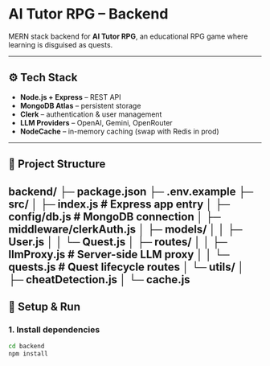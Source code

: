 # AI Tutor RPG – Backend

MERN stack backend for **AI Tutor RPG**, an educational RPG game where learning is disguised as quests.

---

## ⚙️ Tech Stack
- **Node.js + Express** – REST API
- **MongoDB Atlas** – persistent storage
- **Clerk** – authentication & user management
- **LLM Providers** – OpenAI, Gemini, OpenRouter
- **NodeCache** – in-memory caching (swap with Redis in prod)

---

## 📂 Project Structure

backend/
├─ package.json
├─ .env.example
├─ src/
│ ├─ index.js # Express app entry
│ ├─ config/db.js # MongoDB connection
│ ├─ middleware/clerkAuth.js
│ ├─ models/
│ │ ├─ User.js
│ │ └─ Quest.js
│ ├─ routes/
│ │ ├─ llmProxy.js # Server-side LLM proxy
│ │ └─ quests.js # Quest lifecycle routes
│ └─ utils/
│ ├─ cheatDetection.js
│ └─ cache.js
---

## 🚀 Setup & Run

### 1. Install dependencies
```bash
cd backend
npm install
